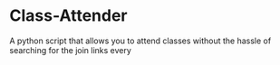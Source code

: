 # Class-Attender
A python script that allows you to attend classes without the hassle of searching for the join links every 
